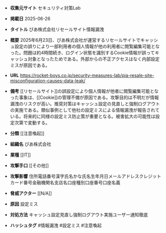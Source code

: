 - **収集元サイト**
セキュリティ対策Lab

- **掲載日**
2025-06-26

- **タイトル**
ぴあ株式会社リセールサイト情報漏洩

- **概要**
2025年6月23日、ぴあ株式会社が運営するリセールサイトでキャッシュ設定の誤りにより一部利用者の個人情報が他の利用者に閲覧編集可能となった。問題は約4時間続き、ログイン状態を識別するCookie情報が誤ってキャッシュ対象となったためである。外部からの不正アクセスはなく内部設定ミスが原因である。

- **URL**
https://rocket-boys.co.jp/security-measures-lab/pia-resale-site-misconfiguration-causes-data-leak/

- **備考**
[[リセールサイト]]の誤設定により個人情報が他者に閲覧編集可能となった事象は、[[Cookie]]の管理不備が原因である。攻撃目的は不明だが情報漏洩のリスクが高い。推奨対策はキャッシュ設定の見直しと強制ログアウトの実施である。類似事例として他社の設定ミスによる情報漏洩が報告されている。将来的に同様の設定ミス防止策が重要となる。被害拡大の可能性は設定次第で変動する。

- **分類**
[[注意喚起]]

- **組織名**
ぴあ株式会社

- **業種**
[[IT]]

- **攻撃手口**
[[その他]]

- **攻撃影響**
住所電話番号漢字氏名かな氏名生年月日メールアドレスクレジットカード番号金融機関名支店名口座種別口座番号口座名義

- **脅威アクター**
[[N/A]]

- **原因**
設定ミス

- **対処方法**
キャッシュ設定見直し強制ログアウト実施ユーザー通知徹底

- **ハッシュタグ**
#情報漏洩 #設定ミス #注意喚起

